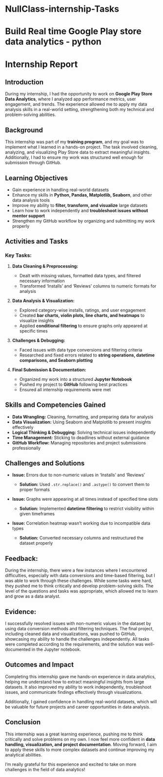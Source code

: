# NullClass-internship-Tasks
# Build Real time Google Play store data analytics - python


# Internship Report

## Introduction

During my internship, I had the opportunity to work on **Google Play Store Data Analytics**, where I analyzed app performance metrics, user engagement, and trends. The experience allowed me to apply my data analysis skills in a real-world setting, strengthening both my technical and problem-solving abilities.

## Background

This internship was part of my **training program**, and my goal was to implement what I learned in a hands-on project. The task involved cleaning, analyzing, and visualizing Play Store data to extract meaningful insights. Additionally, I had to ensure my work was structured well enough for submission through GitHub.

## Learning Objectives

- Gain experience in handling real-world datasets
- Enhance my skills in **Python, Pandas, Matplotlib, Seaborn**, and other data analysis tools
- Improve my ability to **filter, transform, and visualize** large datasets
- Learn how to work independently and **troubleshoot issues without mentor support**
- Strengthen my GitHub workflow by organizing and submitting my work properly

## Activities and Tasks

### Key Tasks:
1. **Data Cleaning & Preprocessing:**
   - Dealt with missing values, formatted data types, and filtered necessary information
   - Transformed ‘Installs’ and ‘Reviews’ columns to numeric formats for analysis

2. **Data Analysis & Visualization:**
   - Explored category-wise installs, ratings, and user engagement
   - Created **bar charts, violin plots, line charts, and heatmaps** to visualize insights
   - Applied **conditional filtering** to ensure graphs only appeared at specific times

3. **Challenges & Debugging:**
   - Faced issues with data type conversions and filtering criteria
   - Researched and fixed errors related to **string operations, datetime comparisons, and Seaborn plotting**

4. **Final Submission & Documentation:**
   - Organized my work into a structured **Jupyter Notebook**
   - Pushed my project to **GitHub** following best practices
   - Ensured all internship requirements were met

## Skills and Competencies Gained

- **Data Wrangling:** Cleaning, formatting, and preparing data for analysis
- **Data Visualization:** Using Seaborn and Matplotlib to present insights effectively
- **Logical Thinking & Debugging:** Solving technical issues independently
- **Time Management:** Sticking to deadlines without external guidance
- **GitHub Workflow:** Managing repositories and project submissions professionally

## Challenges and Solutions

- **Issue:** Errors due to non-numeric values in ‘Installs’ and ‘Reviews’
  - **Solution:** Used `.str.replace()` and `.astype()` to convert them to proper formats

- **Issue:** Graphs were appearing at all times instead of specified time slots
  - **Solution:** Implemented **datetime filtering** to restrict visibility within given timeframes

- **Issue:** Correlation heatmap wasn’t working due to incompatible data types
  - **Solution:** Converted necessary columns and restructured the dataset properly
 
## **Feedback:**

During the internship, there were a few instances where I encountered difficulties, especially with data conversions and time-based filtering, but I was able to work through these challenges. While some tasks were hard, they pushed me to think critically and develop problem-solving skills. The level of the questions and tasks was appropriate, which allowed me to learn and grow as a data analyst.

## **Evidence:**

I successfully resolved issues with non-numeric values in the dataset by using data conversion methods and filtering techniques. The final project, including cleaned data and visualizations, was pushed to GitHub, showcasing my ability to handle the challenges independently. All tasks were completed according to the requirements, and the solution was well-documented in the Jupyter notebook.

## Outcomes and Impact

Completing this internship gave me hands-on experience in data analytics, helping me understand how to extract meaningful insights from large datasets. It also improved my ability to work independently, troubleshoot issues, and communicate findings effectively through visualizations.

Additionally, I gained confidence in handling real-world datasets, which will be valuable for future projects and career opportunities in data analysis.

## Conclusion

This internship was a great learning experience, pushing me to think critically and solve problems on my own. I now feel more confident in **data handling, visualization, and project documentation**. Moving forward, I aim to apply these skills to more complex datasets and continue improving my analytical abilities.

I’m really grateful for this experience and excited to take on more challenges in the field of data analytics! 

